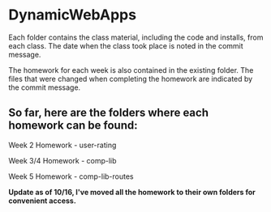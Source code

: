 # DynamicWebApps

Each folder contains the class material, including the code and installs, from each class. The date when the class took place is noted in the commit message.

The homework for each week is also contained in the existing folder. The files that were changed when completing the homework are indicated by the commit message.

## So far, here are the folders where each homework can be found:

Week 2 Homework - user-rating

Week 3/4 Homework - comp-lib

Week 5 Homework - comp-lib-routes

**Update as of 10/16, I've moved all the homework to their own folders for convenient access.**
